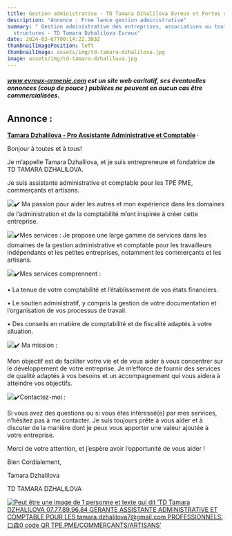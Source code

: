 ```yaml
---
title: Gestion administrative - TD Tamara Dzhalilova Evreux et Portes de Normandie
description: "Annonce : Free lance gestion administrative"
summary: " Gestion administrative des entreprises, associations ou toutes autres
  structures - TD Tamara Dzhalilova Evreux"
date: 2024-03-07T00:14:22.383Z
thumbnailImagePosition: left
thumbnailImage: assets/img/td-tamara-dzhalilova.jpg
image: assets/img/td-tamara-dzhalilova.jpg
---
```

######  **www.evreux-armenie.com est un site web caritatif, ses éventuelles annonces (coup de pouce ) publiées ne peuvent en aucun cas être commercialisées.** 

<!--StartFragment-->

## A﻿nnonce :

**[Tamara Dzhalilova - Pro Assistante Administrative et Comptable](https://www.facebook.com/profile.php?id=100092297515643&__cft__[0]=AZWMalls0NDuX6I2PSUDBhfo0wsUiK4nziMUxKmqRLxFs6aTibcJ9mAsyE0o-EDGvCYbpZdpJjulYVnfLbqesCKBNjJHo6aN7fc9zjjrucpNSBhf2e9XY3a7MoITHoGUhZ63Nje4DHZQrPdTa-8qT_WT&__tn__=-UC%2CP-R)** · 

Bonjour à toutes et à tous!

Je m’appelle Tamara Dzhalilova, et je suis entrepreneure et fondatrice de TD TAMARA DZHALILOVA.

Je suis assistante administrative et comptable pour les TPE PME, commerçants et artisans.

![✔️](https://static.xx.fbcdn.net/images/emoji.php/v9/td8/1.5/16/2714.png) Ma passion pour aider les autres et mon expérience dans les domaines de l’administration et de la comptabilité m’ont inspirée à créer cette entreprise.

![✔️](https://static.xx.fbcdn.net/images/emoji.php/v9/td8/1.5/16/2714.png)Mes services : Je propose une large gamme de services dans les domaines de la gestion administrative et comptable pour les travailleurs indépendants et les petites entreprises, notamment les commerçants et les artisans.

![✔️](https://static.xx.fbcdn.net/images/emoji.php/v9/td8/1.5/16/2714.png)Mes services comprennent :

• La tenue de votre comptabilité et l’établissement de vos états financiers.

• Le soutien administratif, y compris la gestion de votre documentation et l’organisation de vos processus de travail.

• Des conseils en matière de comptabilité et de fiscalité adaptés à votre situation.

![✔️](https://static.xx.fbcdn.net/images/emoji.php/v9/td8/1.5/16/2714.png) Ma mission :

Mon objectif est de faciliter votre vie et de vous aider à vous concentrer sur le développement de votre entreprise. Je m’efforce de fournir des services de qualité adaptés à vos besoins et un accompagnement qui vous aidera à atteindre vos objectifs.

![✔️](https://static.xx.fbcdn.net/images/emoji.php/v9/td8/1.5/16/2714.png)Contactez-moi :

Si vous avez des questions ou si vous êtes intéressé(e) par mes services, n’hésitez pas à me contacter. Je suis toujours prête à vous aider et à discuter de la manière dont je peux vous apporter une valeur ajoutée à votre entreprise.

Merci de votre attention, et j’espère avoir l’opportunité de vous aider !

Bien Cordialement,

Tamara Dzhalilova

TD TAMARA DZHALILOVA

[![Peut être une image de 1 personne et texte qui dit ’TD Tamara DZHALILOVA 07.77.89.96.84 GÉRANTE ASSISTANTE ADMINISTRATIVE ET COMPTABLE POUR LES tamara.dzhalilova7@gmail.com PROFESSIONNELS: 口森0 code QR TPE,PME/COMMERCANTS/ARTISANS’](https://scontent-cdg4-3.xx.fbcdn.net/v/t39.30808-6/408864178_307069739046274_5543986558693898055_n.jpg?_nc_cat=106&ccb=1-7&_nc_sid=5f2048&_nc_ohc=F7Bu_zeJdPAAX-AkM89&_nc_ht=scontent-cdg4-3.xx&oh=00_AfAamLbXOwG0RO2mzgi8Q_Undon353cVLPQS0FtYwDi6Sw&oe=65ED7E38)](https://www.facebook.com/photo/?fbid=307069742379607&set=a.165706023182647&__cft__[0]=AZWMalls0NDuX6I2PSUDBhfo0wsUiK4nziMUxKmqRLxFs6aTibcJ9mAsyE0o-EDGvCYbpZdpJjulYVnfLbqesCKBNjJHo6aN7fc9zjjrucpNSBhf2e9XY3a7MoITHoGUhZ63Nje4DHZQrPdTa-8qT_WT&__tn__=EH-R)

<!--EndFragment-->